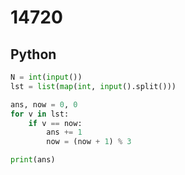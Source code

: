 # 14720

## Python

```python
N = int(input())
lst = list(map(int, input().split()))

ans, now = 0, 0
for v in lst:
    if v == now:
        ans += 1
        now = (now + 1) % 3

print(ans)

```
